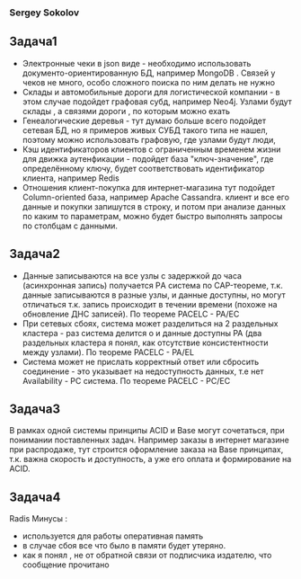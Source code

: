 ### Sergey Sokolov
## Задача1
- Электронные чеки в json виде - необходимо использовать документо-ориентированную БД, например MongoDB . Связей у чеков не много, особо сложного поиска по ним делать не нужно 
- Склады и автомобильные дороги для логистической компании - в этом случае подойдет графовая субд, например Neo4j. Узлами будут склады , а связями дороги , по которым можно ехать
- Генеалогические деревья - тут думаю больше всего подойдет сетевая БД, но я примеров живых СУБД такого типа не нашел, поэтому можно использовать графовую, где узлами будут люди, 
- Кэш идентификаторов клиентов с ограниченным временем жизни для движка аутенфикации - подойдет база "ключ-значение", где определённому ключу, будет соответствовать идентификатор клиента, например Redis
- Отношения клиент-покупка для интернет-магазина тут подойдет Column-oriented база,  например Apache Cassandra. клиент и все его данные и покупки запишутся в строку, и потом при анализе данных по каким то параметрам,
 можно будет быстро выполнять запросы по столбцам с данными.
 
## Задача2 

- Данные записываются на все узлы с задержкой до часа (асинхронная запись) получается PА система по CAP-теореме, т.к. данные записываются в разные узлы, 
и данные доступны, но могут отличаться т.к. запись происходит в течении времени (похоже на обновление ДНС записей).
По теореме PACELC  -   PA/EC 
- При сетевых сбоях, система может разделиться на 2 раздельных кластера - раз система делится о и данные доступны PA (два раздельных кластера я понял, как отсутствие 
консистентности между узлами). По теореме PACELC  -   PA/EL
- Система может не прислать корректный ответ или сбросить соединение - это указывает на недоступность данных, т.е нет Availability - PC система.
По теореме PACELC  -   PС/EC

## Задача3

В рамках одной системы принципы ACID и Base могут сочетаться, при понимании поставленных задач. Например заказы в интернет магазине при распродаже, тут строится оформление 
заказа на Base принципах, т.к. важна скорость и доступность,  а уже его оплата и формирование на ACID. 

## Задача4
Radis 
Минусы : 
- используется для работы оперативная память
- в случае сбоя все что было в памяти будет утеряно. 
- как я понял , не от обратной связи от подписчика издателю, что сообщение прочитано

